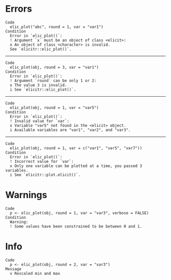 # Errors

    Code
      elic_plot("abc", round = 1, var = "var1")
    Condition
      Error in `elic_plot()`:
      ! Argument `x` must be an object of class <elicit>:
      x An object of class <character> is invalid.
      See `elicitr::elic_plot()`.

---

    Code
      elic_plot(obj, round = 3, var = "var1")
    Condition
      Error in `elic_plot()`:
      ! Argument `round` can be only 1 or 2:
      x The value 3 is invalid.
      i See `elicitr::elic_plot()`.

---

    Code
      elic_plot(obj, round = 1, var = "var5")
    Condition
      Error in `elic_plot()`:
      ! Invalid value for `var`:
      x Variable "var5" not found in the <elicit> object.
      i Available variables are "var1", "var2", and "var3".

---

    Code
      elic_plot(obj, round = 1, var = c("var1", "var5", "var7"))
    Condition
      Error in `elic_plot()`:
      ! Incorrect value for `var`:
      x Only one variable can be plotted at a time, you passed 3 variables.
      i See `elicitr::plot.elicit()`.

# Warnings

    Code
      p <- elic_plot(obj, round = 1, var = "var3", verbose = FALSE)
    Condition
      Warning:
      ! Some values have been constrained to be between 0 and 1.

# Info

    Code
      p <- elic_plot(obj, round = 2, var = "var3")
    Message
      v Rescaled min and max

